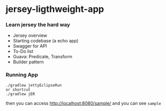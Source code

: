 jersey-ligthweight-app
======================

### Learn jersey the hard way
* Jersey overview
* Starting codebase (a echo app)
* Swagger for API
* To-Do list
* Guava: Predicate, Transform
* Builder pattern

### Running App
```
./gradlew jettyEclipseRun
or shortcut
./gradlew jER
```
then you can access [http://localhost:8080/sample/](http://localhost:8080/sample)
and you can see `sample`
